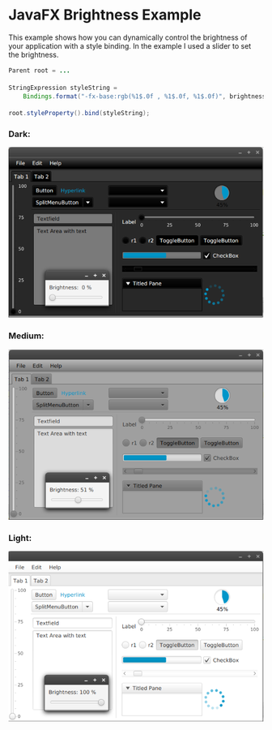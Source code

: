 # JavaFX Brightness Example

This example shows how you can dynamically control the brightness of your application with
a style binding. In the example I used a slider to set the brightness.


```java
Parent root = ...

StringExpression styleString =
    Bindings.format("-fx-base:rgb(%1$.0f , %1$.0f, %1$.0f)", brightness.multiply(2.55));

root.styleProperty().bind(styleString);

```


### Dark:

![dark](black.png)

### Medium:

![medium](grey.png)

### Light:

![light](white.png)
